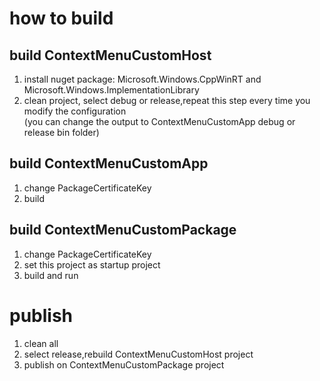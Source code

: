 # how to build

## build ContextMenuCustomHost
1. install nuget package: Microsoft.Windows.CppWinRT and Microsoft.Windows.ImplementationLibrary
2. clean project, select debug or release,repeat this step every time you modify the configuration   
(you can change the output to ContextMenuCustomApp debug or release bin folder)

## build ContextMenuCustomApp
1. change PackageCertificateKey
2. build

## build ContextMenuCustomPackage

1. change PackageCertificateKey
2. set this project as startup project
3. build and run

# publish
1. clean all
2. select release,rebuild ContextMenuCustomHost project
3. publish on ContextMenuCustomPackage project

